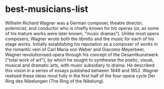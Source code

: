 # best-musicians-list

Wilhelm Richard Wagner was a German composer, theatre director, polemicist, and conductor who is chiefly known for his operas (or, as some of his mature works were later known, "music dramas"). Unlike most opera composers, Wagner wrote both the libretto and the music for each of his stage works. Initially establishing his reputation as a composer of works in the romantic vein of Carl Maria von Weber and Giacomo Meyerbeer, Wagner revolutionised opera through his concept of the Gesamtkunstwerk ("total work of art"), by which he sought to synthesise the poetic, visual, musical and dramatic arts, with music subsidiary to drama. He described this vision in a series of essays published between 1849 and 1852. Wagner realised these ideas most fully in the first half of the four-opera cycle Der Ring des Nibelungen (The Ring of the Nibelung).
